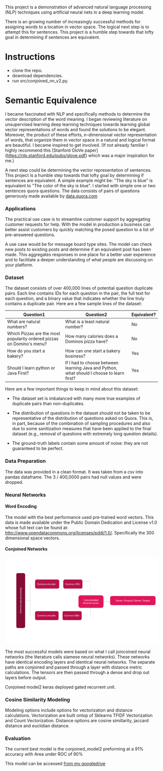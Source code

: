 This project is a demonstration of advanced natural language processing (NLP) techniques using artificial neural nets in a deep learning model. 

There is an growing number of increasingly successful methods for assigning words to a location in vector space. The logical next step is to attempt this for sentences. This project is a humble step towards that lofty goal in determining if sentences are equivalent.

# Instructions

- clone the repo.
- download dependencies.
- run src/conjoined_nn_v2.py.

# Semantic Equivalence 

I became fascinated with NLP and specifically methods to determine the vector description of the word meaning.  I began reviewing literature on unsupervised learning deep learning techniques towards learning global vector representations  of words and found the solutions to be elegant.  Moreover, the product of these efforts, n-dimensional vector representation of words, that organize them in vector space in a natural and logical format are beautiful. I became inspired to get involved. (If not already familiar I highly recommend this [Stanford GloVe paper] (https://nlp.stanford.edu/pubs/glove.pdf) which was a major inspiration for me.)

A next step could be determining the vector representation of sentences. This project is a humble step towards that lofty goal by determining if sentences are equivalent. A simple example might be: "The sky is blue" is equivalent to "The color of the sky is blue". I started with simple one or two sentences quora questions. The data consists of pairs of questions generously made available by [data.quora.com](https://www.quora.com/q/quoradata/First-Quora-Dataset-Release-Question-Pairs)

### Applications

The practical use case is to streamline customer support by aggregating customer requests for help. With the model in production a business can better assist customers by quickly matching the posed question to a list of pre-answered questions.

A use case would be for message board type sites. The model can check new posts to existing posts and determine if an equivalent post has been made. This aggregates responses in one place for a better user experience and to facilitate a deeper understanding of what people are discussing on your platform.

### Dataset

The dataset consists of over 400,000 lines of potential question duplicate pairs. Each line contains IDs for each question in the pair, the full text for each question, and a binary value that indicates whether the line truly contains a duplicate pair. Here are a few sample lines of the dataset:

| Question1 | Question2 | Equivalent?
|----------|----------|----------|
|What are natural numbers?  | What is a least natural number? | No
|Which Pizzas are the most popularity ordered pizzas on Domino's menu? | How many calories does a Dominos pizza have? | No
|How do you start a bakery? | How can one start a bakery business? | Yes
|Should I learn python or Java First? | If I had to choose between learning Java and Python, what should I choose to learn first? | Yes


Here are a few important things to keep in mind about this dataset:

- The dataset set is imbalanced with many more true examples of duplicate pairs than non-duplicates.

- The distribution of questions in the dataset should not be taken to be representative of the distribution of questions asked on Quora. This is, in part, because of the combination of sampling procedures and also due to some sanitization measures that have been applied to the final dataset (e.g., removal of questions with extremely long question details).

- The ground-truth labels contain some amount of noise: they are not guaranteed to be perfect.

### Data Preparation

The data was provided in a clean format. It was taken from a csv into pandas dataframe. The 3 / 400,0000 pairs had null values and were dropped. 

### Neural Networks

#### Word Encoding

The model with the best performance used pre-trained word vectors. This data is made available under the Public Domain Dedication and License v1.0 whose full text can be found at: http://www.opendatacommons.org/licenses/pddl/1.0/. Specifically the 300 dimensional space vectors.

#### Conjoined Networks

![Typical Conjoined Network](https://github.com/DamielCowen/semantic-equivalence/blob/master/src/Conjoined_model2.png "Logo Title Text 1")

The most successful models were based on what I call joincoined neural networks (the literature calls siamese neural networks). These networks have identical encoding layers and identical neural networks. The separate paths are conjoined and passed through a layer with distance metric calculations. The tensors are then passed through a dense and drop out layers before output.  

Conjoined model2 keras deployed gated recurrent unit.

### Cosine Similarity Modeling

Modeling options include options for vectorization and distance calculations. Vectorization are built ontop of Sklearns TFIDF Vectorization and Count Vectorization. Distance options are cosine simillarity, jaccard distance and euclidian distance.


### Evaluation

The current best model is the conjoined_model2 preforming at a 91% accuracy with Area under ROC of 90%

This model can be accessed [from my googledrive](https://drive.google.com/file/d/1DYECLvdwC123LthIj0lHL-KjddCuEnKG/view?usp=sharing)



